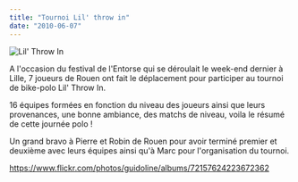 ```yaml
---
title: "Tournoi Lil' throw in"
date: "2010-06-07"
---
```


![](/uploads/lil-throw-spokecard.jpg "Lil' Throw In ")

A l'occasion du festival de l'Entorse qui se déroulait le week-end dernier à Lille, 7 joueurs de Rouen ont fait le déplacement pour participer au tournoi de bike-polo Lil' Throw In.

16 équipes formées en fonction du niveau des joueurs ainsi que leurs provenances, une bonne ambiance, des matchs de niveau, voila le résumé de cette journée polo !

Un grand bravo à Pierre et Robin de Rouen pour avoir terminé premier et deuxième avec leurs équipes ainsi qu'à Marc pour l'organisation du tournoi.

<https://www.flickr.com/photos/guidoline/albums/72157624223672362>

